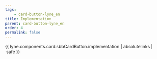 ```yaml
---
tags: 
    - card-button-lyne_en
title: Implementation
parent: card-button-lyne_en
order: 4
permalink: false  
---
```

{{ lyne.components.card.sbbCardButton.implementation | absolutelinks | safe }}